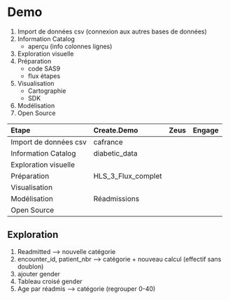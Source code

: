 # Demo
1. Import de données csv (connexion aux autres bases de données)
2. Information Catalog
    - aperçu (info colonnes lignes)
3. Exploration visuelle
4. Préparation
    - code SAS9
    - flux étapes
5. Visualisation
    - Cartographie
    - SDK
6. Modélisation
7. Open Source

| Etape                   | Create.Demo | Zeus          | Engage          |
| :---                    | :---        | :---          | :---          |
| Import de données csv   | cafrance    |    |    |
| Information Catalog     | diabetic_data |     |    |
| Exploration visuelle    |  |     |    |
| Préparation             | HLS_3_Flux_complet  |     |    |
| Visualisation           |  |     |    |
| Modélisation            | Réadmissions |     |    |
| Open Source             |  |     |    |

## Exploration
1. Readmitted --> nouvelle catégorie
2. encounter_id, patient_nbr --> catégorie + nouveau calcul (effectif sans doublon)
3. ajouter gender
4. Tableau croisé gender
5. Age par réadmis --> catégorie (regrouper 0-40)
